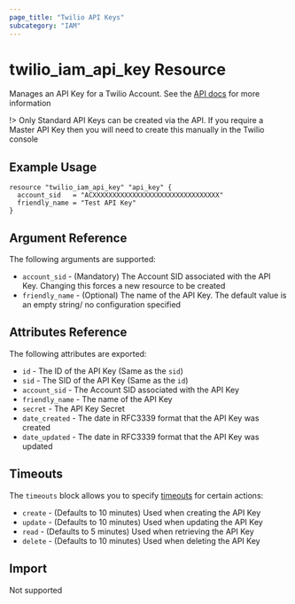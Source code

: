 ```yaml
---
page_title: "Twilio API Keys"
subcategory: "IAM"
---
```


# twilio_iam_api_key Resource

Manages an API Key for a Twilio Account. See the [API docs](https://www.twilio.com/docs/iam/keys/api-key-resource) for more information

!> Only Standard API Keys can be created via the API. If you require a Master API Key then you will need to create this manually in the Twilio console

## Example Usage

```hcl
resource "twilio_iam_api_key" "api_key" {
  account_sid   = "ACXXXXXXXXXXXXXXXXXXXXXXXXXXXXXXXX"
  friendly_name = "Test API Key"
}
```

## Argument Reference

The following arguments are supported:

- `account_sid` - (Mandatory) The Account SID associated with the API Key. Changing this forces a new resource to be created
- `friendly_name` - (Optional) The name of the API Key. The default value is an empty string/ no configuration specified

## Attributes Reference

The following attributes are exported:

- `id` - The ID of the API Key (Same as the `sid`)
- `sid` - The SID of the API Key (Same as the `id`)
- `account_sid` - The Account SID associated with the API Key
- `friendly_name` - The name of the API Key
- `secret` - The API Key Secret
- `date_created` - The date in RFC3339 format that the API Key was created
- `date_updated` - The date in RFC3339 format that the API Key was updated

## Timeouts

The `timeouts` block allows you to specify [timeouts](https://www.terraform.io/docs/configuration/resources.html#timeouts) for certain actions:

- `create` - (Defaults to 10 minutes) Used when creating the API Key
- `update` - (Defaults to 10 minutes) Used when updating the API Key
- `read` - (Defaults to 5 minutes) Used when retrieving the API Key
- `delete` - (Defaults to 10 minutes) Used when deleting the API Key

## Import

Not supported
